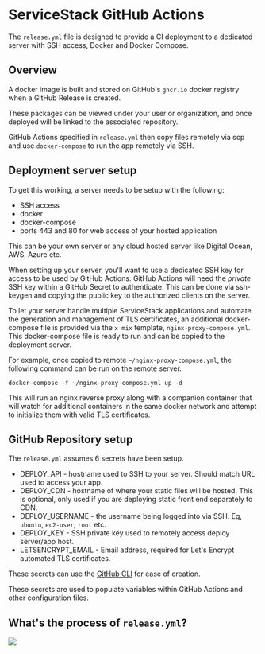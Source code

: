 # ServiceStack GitHub Actions
The `release.yml` file is designed to provide a CI deployment to a dedicated server with SSH access, Docker and Docker Compose.

## Overview
A docker image is built and stored on GitHub's `ghcr.io` docker registry when a GitHub Release is created.

These packages can be viewed under your user or organization, and once deployed will be linked to the associated repository.

GitHub Actions specified in `release.yml` then copy files remotely via scp and use `docker-compose` to run the app remotely via SSH.

## Deployment server setup
To get this working, a server needs to be setup with the following:

- SSH access
- docker
- docker-compose
- ports 443 and 80 for web access of your hosted application

This can be your own server or any cloud hosted server like Digital Ocean, AWS, Azure etc. 

When setting up your server, you'll want to use a dedicated SSH key for access to be used by GitHub Actions. GitHub Actions will need the *private* SSH key within a GitHub Secret to authenticate. This can be done via ssh-keygen and copying the public key to the authorized clients on the server.

To let your server handle multiple ServiceStack applications and automate the generation and management of TLS certificates, an additional docker-compose file is provided via the `x mix` template, `nginx-proxy-compose.yml`. This docker-compose file is ready to run and can be copied to the deployment server.

For example, once copied to remote `~/nginx-proxy-compose.yml`, the following command can be run on the remote server.

```
docker-compose -f ~/nginx-proxy-compose.yml up -d
```

This will run an nginx reverse proxy along with a companion container that will watch for additional containers in the same docker network and attempt to initialize them with valid TLS certificates.

## GitHub Repository setup
The `release.yml` assumes 6 secrets have been setup.

- DEPLOY_API - hostname used to SSH to your server. Should match URL used to access your app.
- DEPLOY_CDN - hostname of where your static files will be hosted. This is optional, only used if you are deploying static front end separately to CDN.
- DEPLOY_USERNAME - the username being logged into via SSH. Eg, `ubuntu`, `ec2-user`, `root` etc.
- DEPLOY_KEY - SSH private key used to remotely access deploy server/app host.
- LETSENCRYPT_EMAIL - Email address, required for Let's Encrypt automated TLS certificates.

These secrets can use the [GitHub CLI](https://cli.github.com/manual/gh_secret_set) for ease of creation.

These secrets are used to populate variables within GitHub Actions and other configuration files.

## What's the process of `release.yml`?

![](https://raw.githubusercontent.com/ServiceStack/docs/master/docs/images/mix/release-ghr-vanilla-diagram.png)
